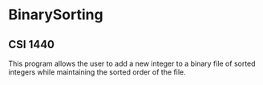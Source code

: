 # BinarySorting
## CSI 1440
This program allows the user to add a new integer to a binary file of sorted integers while maintaining the sorted order of the file.
